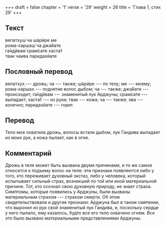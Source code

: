 +++
draft = false
chapter = '1'
verse = '29'
weight = 26
title = 'Глава 1, стих 29'
+++
## Текст

вепатхуш́ ча ш́арӣре ме  
рома-харшаш́ ча джа̄йате  
га̄н̣д̣ӣвам̇ срам̇сате хаста̄т  
твак чаива паридахйате

## Пословный перевод

вепатхух̣ --- дрожь; ча --- также; ш́арӣре --- по телу; ме --- моему;
рома-харшах̣ --- поднятие волос дыбом; ча --- также; джа̄йате ---
происходит; га̄н̣д̣ӣвам --- знаменитый лук Арджуны; срам̇сате --- выпадает;
хаста̄т --- из руки; твак --- кожа; ча --- также; эва --- конечно;
паридахйате --- горит.

## Перевод

Тело мое охватила дрожь, волосы встали дыбом, лук Гандива выпадает из
моих рук, а кожа пылает, как в огне.

## Комментарий

Дрожь в теле может быть вызвана двумя причинами, и то же самое относится
к подъему волос на теле: эти признаки появляются либо у того, кто
переживает духовный экстаз, либо у человека, который испытывает сильный
страх, возникший по той или иной материальной причине. Тот, кто осознал
свою духовную природу, не знает страха. Симптомы, которые появились у
Арджуны, были вызваны материальным страхом --- страхом смерти. Об этом
свидетельствовали и другие признаки: Арджуна был в таком смятении, что
выронил из рук свой знаменитый лук Гандива, и, поскольку сердце у него
пылало, ему казалось, будто все его тело охвачено огнем. Все это было
вызвано материальными представлениями Арджуны.
